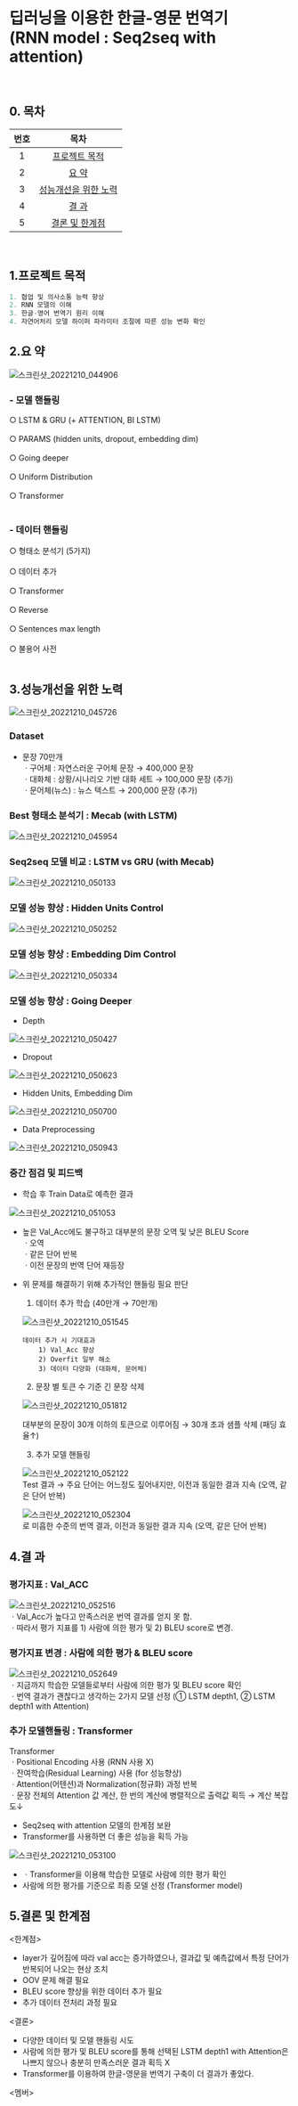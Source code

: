 # 딥러닝을 이용한 한글-영문 번역기<br>(RNN model : Seq2seq with attention)
<br>

## 0. 목차
<table>
    <thead>
        <tr align=center>
            <th>번호</th>
            <th>목차</th>   
        </tr>
    </thead>
    <tbody>
        <tr align=center>
            <td>1</td>
            <td><a href="#1">프로젝트 목적</a></td>
        </tr>
        <tr align=center>
            <td>2</td>
            <td><a href="#2">요 약</a></td>
        </tr>
        <tr align=center>
            <td>3</td>
            <td><a href="#3">성능개선을 위한 노력</a></td>
        </tr>
        <tr align=center>
            <td>4</td>
            <td><a href="#4">결 과</a></td>
        </tr>
        <tr align=center>
            <td>5</td>
            <td><a href="#5">결론 및 한계점</a></td>
        </tr>              
     </tbody>
</table>
<br>


## 1.<a name="1">프로젝트 목적</a>
```python
1. 협업 및 의사소통 능력 향상
2. RNN 모델의 이해
3. 한글-영어 번역기 원리 이해
4. 자연어처리 모델 하이퍼 파라미터 조절에 따른 성능 변화 확인
```


## 2.<a name="2">요 약</a>

![스크린샷_20221210_044906](https://user-images.githubusercontent.com/113493695/206839388-0b94509a-f754-4655-bbb4-169de9b50b5c.png)

### - 모델 핸들링
○ LSTM & GRU (+ ATTENTION, BI LSTM)<br> 
<br>
○ PARAMS (hidden units, dropout, embedding dim)<br> 
<br>
○ Going deeper<br> 
<br>
○ Uniform Distribution<br> 
<br>
○ Transformer<br> 
<br>
### - 데이터 핸들링
○ 형태소 분석기 (5가지)<br> 
<br>
○ 데이터 추가<br> 
<br>
○ Transformer<br> 
<br>
○ Reverse<br> 
<br>
○ Sentences max length<br>
<br>
○ 불용어 사전<br> 
<br> 

## 3.<a name="3">성능개선을 위한 노력</a>

![스크린샷_20221210_045726](https://user-images.githubusercontent.com/113493695/206839849-8b898050-c619-4c1b-a5d5-22040943248f.png)

### Dataset 
- 문장 70만개  
ㆍ구어체 : 자연스러운 구어체 문장 → 400,000 문장  
ㆍ대화체 : 상황/시나리오 기반 대화 세트 → 100,000 문장 (추가)  
ㆍ문어체(뉴스) : 뉴스 텍스트 → 200,000 문장 (추가)

### Best 형태소 분석기 : Mecab (with LSTM)

![스크린샷_20221210_045954](https://user-images.githubusercontent.com/113493695/206840030-6dce1b57-7b38-476b-bf6f-d89f8a5bb0d1.png)

### Seq2seq 모델 비교 : LSTM vs GRU (with Mecab)

![스크린샷_20221210_050133](https://user-images.githubusercontent.com/113493695/206840082-238812d5-91a1-4cfd-9d05-4fc80b15d8d2.png)

### 모델 성능 향상 : Hidden Units Control

![스크린샷_20221210_050252](https://user-images.githubusercontent.com/113493695/206840134-79fef1d8-d154-4977-8e3e-62144d66bdef.png)

### 모델 성능 향상 : Embedding Dim Control

![스크린샷_20221210_050334](https://user-images.githubusercontent.com/113493695/206840155-393a09fc-2c2d-4417-b236-34d9f1f5661e.png)

### 모델 성능 향상 : Going Deeper
- Depth

![스크린샷_20221210_050427](https://user-images.githubusercontent.com/113493695/206840195-0a72e1c1-e59e-42ba-8682-566e6e13b7dc.png)

- Dropout

![스크린샷_20221210_050623](https://user-images.githubusercontent.com/113493695/206840267-bb06ea11-5b42-4664-bbc7-d03cf1a85eb0.png)

- Hidden Units, Embedding Dim

![스크린샷_20221210_050700](https://user-images.githubusercontent.com/113493695/206840291-da83082a-59d3-43ba-bc97-1ad25d97feed.png)

- Data Preprocessing

![스크린샷_20221210_050943](https://user-images.githubusercontent.com/113493695/206840403-1864671c-d80d-40ea-be63-7409f497c737.png)

### 중간 점검 및 피드백

- 학습 후 Train Data로 예측한 결과

![스크린샷_20221210_051053](https://user-images.githubusercontent.com/113493695/206840437-4cb4c37e-8451-4712-801f-d97e75d43034.png)

- 높은 Val_Acc에도 불구하고 대부분의 문장 오역 및 낮은 BLEU Score   
ㆍ오역  
ㆍ같은 단어 반복   
ㆍ이전 문장의 번역 단어 재등장

- 위 문제를 해결하기 위해 추가적인 핸들링 필요 판단   
  1. 데이터 추가 학습 (40만개 → 70만개)
  
  ![스크린샷_20221210_051545](https://user-images.githubusercontent.com/113493695/206840727-d4da26a1-b36f-48f2-a60a-225fe2657e61.png)
  
      데이터 추가 시 기대효과
          1) Val_Acc 향상
          2) Overfit 일부 해소
          3) 데이터 다양화 (대화체, 문어체)

  2. 문장 별 토큰 수 기준 긴 문장 삭제
  
  ![스크린샷_20221210_051812](https://user-images.githubusercontent.com/113493695/206840813-9a2a8914-d31b-43f2-87ad-cc6c72f58f3f.png)
  
     대부분의 문장이 30개 이하의 토큰으로 이루어짐 → 30개 초과 샘플 삭제 (패딩 효율↑)
  
  3. 추가 모델 핸들링
  
  ![스크린샷_20221210_052122](https://user-images.githubusercontent.com/113493695/206840921-ca07f526-99f8-42d8-a3f6-163825e0bef3.png)   
   Test 결과 → 주요 단어는 어느정도 짚어내지만, 이전과 동일한 결과 지속 (오역, 같은 단어 반복)
   
   ![스크린샷_20221210_052304](https://user-images.githubusercontent.com/113493695/206840967-a90f714c-b8a6-4d88-a10f-0e1d92574423.png)  
   로 미흡한 수준의 번역 결과, 이전과 동일한 결과 지속 (오역, 같은 단어 반복)

## 4.<a name="4">결 과</a>
### 평가지표 : Val_ACC

![스크린샷_20221210_052516](https://user-images.githubusercontent.com/113493695/206841018-27c0c6d4-cfe7-4846-945b-86d2c0dd9fc8.png)  
ㆍVal_Acc가 높다고 만족스러운 번역 결과를 얻지 못 함.  
ㆍ따라서 평가 지표를 1) 사람에 의한 평가 및 2) BLEU score로 변경.

### 평가지표 변경 : 사람에 의한 평가 & BLEU score

![스크린샷_20221210_052649](https://user-images.githubusercontent.com/113493695/206841068-a8e76287-f9ed-4571-803a-f36baefa14ff.png)  
ㆍ지금까지 학습한 모델들로부터 사람에 의한 평가 및 BLEU score 확인   
ㆍ번역 결과가 괜찮다고 생각하는 2가지 모델 선정 (① LSTM depth1, ② LSTM depth1 with Attention)

### 추가 모델핸들링 : Transformer

Transformer  
    ㆍPositional Encoding 사용 (RNN 사용 X)  
    ㆍ잔여학습(Residual Learning) 사용 (for 성능향상)  
    ㆍAttention(어텐션)과 Normalization(정규화) 과정 반복  
    ㆍ문장 전체의 Attention 값 계산, 한 번의 계산에 병렬적으로 출력값 획득 → 계산 복잡도↓


- Seq2seq with attention 모델의 한계점 보완
- Transformer를 사용하면 더 좋은 성능을 획득 가능

![스크린샷_20221210_053100](https://user-images.githubusercontent.com/113493695/206841231-ca25a903-1534-4dca-9d4d-59058974f417.png)  
- ㆍTransformer을 이용해 학습한 모델로 사람에 의한 평가 확인  
-  사람에 의한 평가를 기준으로 최종 모델 선정 (Transformer model)

## 5.<a name="5">결론 및 한계점</a>

<한계점>  
- layer가 깊어짐에 따라 val acc는 증가하였으나, 결과값 및 예측값에서 특정 단어가 반복되어 나오는 현상 조치  
- OOV 문제 해결 필요  
- BLEU score 향상을 위한 데이터 추가 필요  
- 추가 데이터 전처리 과정 필요  

<결론>  
- 다양한 데이터 및 모델 핸들링 시도  
- 사람에 의한 평가 및 BLEU score를 통해 선택된 LSTM depth1 with Attention은 나쁘지 않으나 충분히 만족스러운 결과 획득 X  
- Transformer를 이용하여 한글-영문을 번역기 구축이 더 결과가 좋았다.

<멤버>

